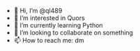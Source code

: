 - 👋 Hi, I’m @ql489
- 👀 I’m interested in Quors
- 🌱 I’m currently learning Python
- 💞️ I’m looking to collaborate on something
- 📫 How to reach me: dm

<!---
ql489/ql489 is a ✨ special ✨ repository because its `README.md` (this file) appears on your GitHub profile.
You can click the Preview link to take a look at your changes.
--->
